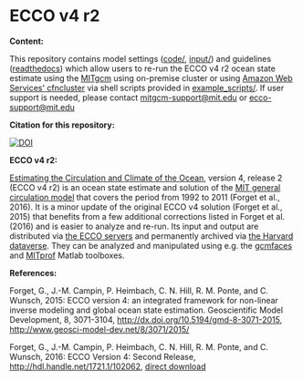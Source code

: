 # ECCO v4 r2

**Content:**

This repository contains model settings ([code/](code/), [input/](input/)) and guidelines ([readthedocs](http://eccov4.readthedocs.io/en/latest/)) which allow users to re-run the ECCO v4 r2 ocean state estimate using the [MITgcm](http://mitgcm.org/) using on-premise cluster or using [Amazon Web Services' cfncluster][] via shell scripts provided in [example_scripts/](example_scripts/). If user support is needed, please contact <mitgcm-support@mit.edu> or <ecco-support@mit.edu>

**Citation for this repository:**

[![DOI](https://zenodo.org/badge/76184688.svg)](https://zenodo.org/badge/latestdoi/76184688)

[Estimating the Circulation and Climate of the Ocean]: http://ecco-group.org/
[MIT general circulation model]: http://mitgcm.org/
[Amazon Web Services' cfncluster]: https://aws.amazon.com/hpc/cfncluster/
[the Harvard dataverse]: https://dataverse.harvard.edu/dataverse/ECCOv4r2
[gcmfaces]: https://github.com/gaelforget/gcmfaces
[MITprof]: https://github.com/gaelforget/MITprof
[the ECCO servers]: http://ecco-group.org/products.htm
[direct download]: https://dspace.mit.edu/bitstream/handle/1721.1/102062/standardAnalysis.pdf

**ECCO v4 r2:** 

[Estimating the Circulation and Climate of the Ocean][], version 4, release 2 (ECCO v4 r2) is an ocean state estimate and solution of the [MIT general circulation model][] that covers the period from 1992 to 2011 (Forget et al., 2016). It is a minor update of the original ECCO v4 solution (Forget et al., 2015) that benefits from a few additional corrections listed in Forget et al. (2016) and is easier to analyze and re-run. Its input and output are distributed via [the ECCO servers][] and permanently archived via [the Harvard dataverse][]. They can be analyzed and manipulated using e.g. the [gcmfaces][] and [MITprof][] Matlab toolboxes.

**References:**

Forget, G., J.-M. Campin, P. Heimbach, C. N. Hill, R. M. Ponte, and C. Wunsch, 2015: ECCO version 4: an integrated framework for non-linear inverse modeling and global ocean state estimation. Geoscientific Model Development, 8, 3071-3104, <http://dx.doi.org/10.5194/gmd-8-3071-2015>, <http://www.geosci-model-dev.net/8/3071/2015/>

Forget, G., J.-M. Campin, P. Heimbach, C. N. Hill, R. M. Ponte, and C. Wunsch, 2016: ECCO Version 4: Second Release, <http://hdl.handle.net/1721.1/102062>, [direct download][]

